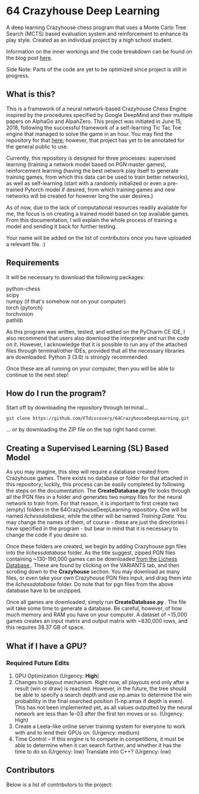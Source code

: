 # 64 Crazyhouse Deep Learning
A deep learning Crazyhouse chess program that uses a Monte Carlo Tree Search (MCTS) based evaluation system and reinforcement to enhance its play style. Created as an individual project by a high school student.

Information on the inner workings and the code breakdown can be found on the blog post [here](https://ftlearning.wordpress.com/2018/08/13/64-a-crazyhouse-learning-project/). 

Side Note: Parts of the code are yet to be optimized since project is still in progress.


## What is this?

This is a framework of a neural network-based Crazyhouse Chess Engine inspired by the procedures specified by Google DeepMind and their multiple papers on AlphaGo and AlpahZero. This project was initiated in June 15, 2018, following the successful framework of a self-learning Tic Tac Toe engine that managed to solve the game in an hour. You may find the repository for that [here](https://github.com/FTdiscovery/GOMCTS); however, that project has yet to be annotated for the general public to use. 

Currently, this repository is designed for three processes: supervised learning (training a network model based on PGN master games), reinforcement learning (having the best network play itself to generate training games, from which this data can be used to train better networks), as well as self-learning (start with a randomly initialized or even a pre-trained Pytorch model if desired, from which training games and new networks will be created for however long the user desires.)

As of now, due to the lack of computational resources readily available for me, the focus is on creating a trained model based on top available games. From this documentation, I will explain the whole process of training a model and sending it back for further testing. 

Your name will be added on the list of contributors once you have uploaded a relevant file. :)

## Requirements

It will be necessary to download the following packages:

python-chess <br>
scipy <br>
numpy (if that's somehow not on your computer) <br>
torch (pytorch) <br>
torchvision <br>
pathlib <br>

As this program was written, tested, and edited on the PyCharm CE IDE, I also recommend that users also download the interpreter and run the code on it. However, I acknowledge that it is possible to run any of the attached files through terminal/other IDEs, provided that all the necessary libraries are downloaded. Python 3 (3.6) is strongly recommended.


Once these are all running on your computer, then you will be able to continue to the next step!

## How do I run the program?

Start off by downloading the repository through terminal...

    git clone https://github.com/FTdiscovery/64CrazyhouseDeepLearning.git
    
... or by downloading the ZIP file on the top right hand corner.

## Creating a Supervised Learning (SL) Based Model

As you may imagine, this step will require a database created from Crazyhouse games. There exists no database or folder for that attached in this repository; luckily, this process can be easily completed by following the steps on the documentation. The <b> CreateDatabase.py </b> file looks through all the PGN files in a folder and generates two numpy files for the neural network to train from. For that reason, it is important to first create two (empty) folders in the 64CrazyhouseDeepLearning repository. One will be named <i>lichessdatabase</i>, while the other will be named <i>Training Data</i>. You may change the names of them, of course - these are just the directories I have specified in the program - but bear in mind that it is necessary to change the code if you desire so.

Once these folders are created, we begin by adding Crazyhouse pgn files into the <i> lichessdatabase </i> folder. As the title suggest, zipped PGN files containing ~130-190,000 games can be downloaded [from the Lichess Database.](https://database.lichess.org/). These are found by clicking on the VARIANTS tab, and then scrolling down to the <b> Crazyhouse </b> section. You may download as many files, or even take your own Crazyhouse PGN files input, and drag them into the <i> lichessdatabase </i> folder. Do note that for pgn files from the above database have to be unzipped.

Once all games are downloaded, simply run <b> CreateDatabase.py </b>. The file will take some time to generate a database. Be careful, however, of how much memory and RAM you have on your computer. A dataset of ~15,000 games creates an input matrix and output matrix with ~830,000 rows, and this requires 38.37 GB of space. 

## What if I have a GPU?

### Required Future Edits

1. GPU Optimization (Urgency: <b>High</b>)
2. Changes to playout mechanism. Right now, all playouts end only after a result (win or draw) is reached. However, in the future, the tree should be able to specify a search depth and use np.amax to determine the win probability in the final searched position (1-np.amax if depth is even). This has not been implemented yet, as all values outputted by the neural network are less than 1e-03 after the first ten moves or so. (Urgency: High)
3. Create a Leela-like online server training system for everyone to work with and to lend their GPUs on. (Urgency: medium)
4. Time Control – If this engine is to compete in competitions, it must be able to determine when it can search further, and whether it has the time to do so.(Urgency: low)
Translate into C++? (Urgency: low)

## Contributors

Below is a list of contributors to the project:
